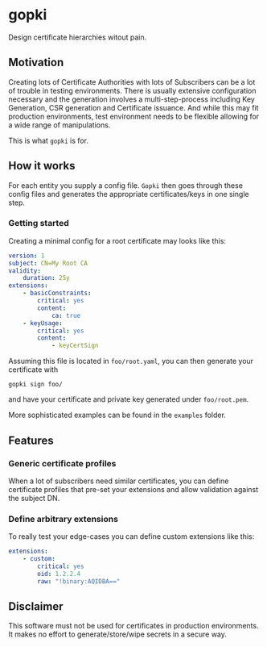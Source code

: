 # gopki
Design certificate hierarchies witout pain.

## Motivation
Creating lots of Certificate Authorities with lots of Subscribers can be a lot of trouble in testing environments. There is usually extensive configuration necessary and the generation involves a multi-step-process including Key Generation, CSR generation and Certificate issuance. And while this may fit production environments, test environment needs to be flexible allowing for a wide range of manipulations.

This is what `gopki` is for.

## How it works
For each entity you supply a config file. `Gopki` then goes through these config files and generates the appropriate certificates/keys in one single step.

### Getting started
Creating a minimal config for a root certificate may looks like this:
```yaml
version: 1
subject: CN=My Root CA
validity:
    duration: 25y
extensions:
    - basicConstraints:
        critical: yes
        content:
            ca: true
    - keyUsage:
        critical: yes
        content:
            - keyCertSign
```

Assuming this file is located in `foo/root.yaml`, you can then generate your certificate with
```
gopki sign foo/
```
and have your certificate and private key generated under `foo/root.pem`.

More sophisticated examples can be found in the `examples` folder.

## Features

### Generic certificate profiles
When a lot of subscribers need similar certificates, you can define certificate profiles that pre-set your extensions and allow validation against the subject DN.

### Define arbitrary extensions
To really test your edge-cases you can define custom extensions like this:

```yaml
extensions:
    - custom:
        critical: yes
        oid: 1.2.2.4
        raw: "!binary:AQIDBA=="
```

## Disclaimer
This software must not be used for certificates in production environments. It makes no effort to generate/store/wipe secrets in a secure way.
